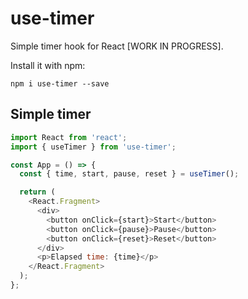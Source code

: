 # use-timer

Simple timer hook for React [WORK IN PROGRESS].

Install it with npm:

```
npm i use-timer --save
```

## Simple timer

```javascript
import React from 'react';
import { useTimer } from 'use-timer';

const App = () => {
  const { time, start, pause, reset } = useTimer();

  return (
    <React.Fragment>
      <div>
        <button onClick={start}>Start</button>
        <button onClick={pause}>Pause</button>
        <button onClick={reset}>Reset</button>
      </div>
      <p>Elapsed time: {time}</p>
    </React.Fragment>
  );
};
```
